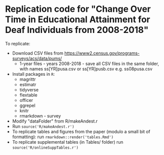 # Replication code for "Change Over Time in Educational Attainment for Deaf Individuals from 2008-2018"

To replicate:

- Download CSV files from https://www2.census.gov/programs-surveys/acs/data/pums/
  - 1-year files
		- years 2008-2018
		- save all CSV files in the same folder, with names ss[YR]pusa.csv or ss[YR]pusb.csv e.g. ss08pusa.csv
- Install packages in `R`:
  - magrittr
  - estimatr
  - tidyverse
  - flextable
  - officer
  - ggrepel
  - knitr
  - rmarkdown
		- survey
- Modify "dataFolder" from R/makeAndest.r
- Run `source('R/makeAndest.r')`
- To replicate tables and figures from the paper (modulo a small bit of formatting): run `rmarkdown::render('tables.Rmd')`
- To replicate supplemental tables (in Tables/ folder) run `source('R/onlineSuppTables.r')`


